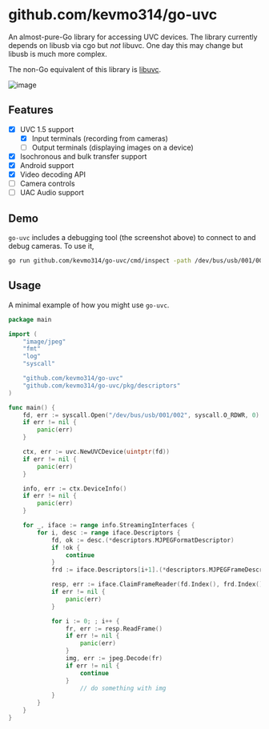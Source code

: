 # github.com/kevmo314/go-uvc

An almost-pure-Go library for accessing UVC devices. The library currently depends on libusb via cgo
but _not_ libuvc. One day this may change but libusb is much more complex.

The non-Go equivalent of this library is [libuvc](https://github.com/libuvc/libuvc).

![image](https://github.com/kevmo314/go-uvc/assets/511342/1e4d4a0b-37ad-44c0-b97d-9e2a3d4551d2)

## Features

- [x] UVC 1.5 support
  - [x] Input terminals (recording from cameras)
  - [ ] Output terminals (displaying images on a device)
- [x] Isochronous and bulk transfer support
- [x] Android support
- [x] Video decoding API
- [ ] Camera controls
- [ ] UAC Audio support

## Demo

`go-uvc` includes a debugging tool (the screenshot above) to connect to and debug cameras. To use it,

```sh
go run github.com/kevmo314/go-uvc/cmd/inspect -path /dev/bus/usb/001/002
```

## Usage

A minimal example of how you might use `go-uvc`.

```go
package main

import (
	"image/jpeg"
	"fmt"
	"log"
	"syscall"

	"github.com/kevmo314/go-uvc"
	"github.com/kevmo314/go-uvc/pkg/descriptors"
)

func main() {
	fd, err := syscall.Open("/dev/bus/usb/001/002", syscall.O_RDWR, 0)
	if err != nil {
		panic(err)
	}

	ctx, err := uvc.NewUVCDevice(uintptr(fd))
	if err != nil {
		panic(err)
	}

	info, err := ctx.DeviceInfo()
	if err != nil {
		panic(err)
	}

	for _, iface := range info.StreamingInterfaces {
		for i, desc := range iface.Descriptors {
			fd, ok := desc.(*descriptors.MJPEGFormatDescriptor)
			if !ok {
				continue
			}
			frd := iface.Descriptors[i+1].(*descriptors.MJPEGFrameDescriptor)

			resp, err := iface.ClaimFrameReader(fd.Index(), frd.Index())
			if err != nil {
   				panic(err)
			}

			for i := 0; ; i++ {
				fr, err := resp.ReadFrame()
				if err != nil {
   					panic(err)
				}
				img, err := jpeg.Decode(fr)
				if err != nil {
					continue
				}
    				// do something with img
			}
		}
	}
}
```
